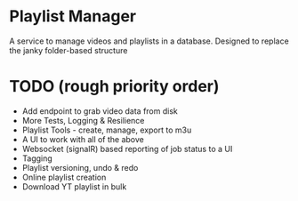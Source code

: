 # Playlist Manager

A service to manage videos and playlists in a database. Designed to replace the janky folder-based structure

# TODO (rough priority order)

- Add endpoint to grab video data from disk
- More Tests, Logging & Resilience
- Playlist Tools - create, manage, export to m3u
- A UI to work with all of the above
- Websocket (signalR) based reporting of job status to a UI
- Tagging
- Playlist versioning, undo & redo
- Online playlist creation
- Download YT playlist in bulk
